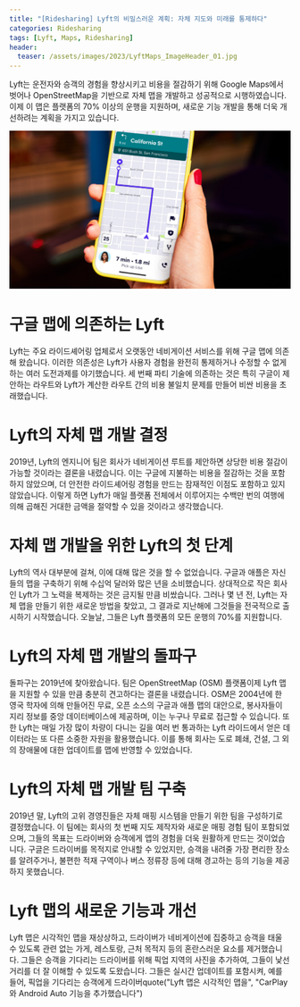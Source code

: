 ```yaml
---
title: "[Ridesharing] Lyft의 비밀스러운 계획: 자체 지도와 미래를 통제하다"
categories: Ridesharing
tags: [Lyft, Maps, Ridesharing]
header:
  teaser: /assets/images/2023/LyftMaps_ImageHeader_01.jpg
---
```


Lyft는 운전자와 승객의 경험을 향상시키고 비용을 절감하기 위해 Google Maps에서 벗어나 OpenStreetMap을 기반으로 자체 맵을 개발하고 성공적으로 시행하였습니다. 이제 이 맵은 플랫폼의 70% 이상의 운행을 지원하며, 새로운 기능 개발을 통해 더욱 개선하려는 계획을 가지고 있습니다.

![](/assets/images/2023/LyftMaps_ImageHeader_01.jpg)

# 구글 맵에 의존하는 Lyft

Lyft는 주요 라이드셰어링 업체로서 오랫동안 네비게이션 서비스를 위해 구글 맵에 의존해 왔습니다. 이러한 의존성은 Lyft가 사용자 경험을 완전히 통제하거나 수정할 수 없게 하는 여러 도전과제를 야기했습니다. 세 번째 파티 기술에 의존하는 것은 특히 구글이 제안하는 라우트와 Lyft가 계산한 라우트 간의 비용 불일치 문제를 만들어 비싼 비용을 초래했습니다.

# Lyft의 자체 맵 개발 결정

2019년, Lyft의 엔지니어 팀은 회사가 네비게이션 루트를 제안하면 상당한 비용 절감이 가능할 것이라는 결론을 내렸습니다. 이는 구글에 지불하는 비용을 절감하는 것을 포함하지 않았으며, 더 안전한 라이드셰어링 경험을 만드는 잠재적인 이점도 포함하고 있지 않았습니다. 이렇게 하면 Lyft가 매일 플랫폼 전체에서 이루어지는 수백만 번의 여행에 의해 곱해진 거대한 금액을 절약할 수 있을 것이라고 생각했습니다.

# 자체 맵 개발을 위한 Lyft의 첫 단계

Lyft의 역사 대부분에 걸쳐, 이에 대해 많은 것을 할 수 없었습니다. 구글과 애플은 자신들의 맵을 구축하기 위해 수십억 달러와 많은 년을 소비했습니다. 상대적으로 작은 회사인 Lyft가 그 노력을 복제하는 것은 금지될 만큼 비쌌습니다. 그러나 몇 년 전, Lyft는 자체 맵을 만들기 위한 새로운 방법을 찾았고, 그 결과로 지난해에 그것들을 전국적으로 출시하기 시작했습니다. 오늘날, 그들은 Lyft 플랫폼의 모든 운행의 70%를 지원합니다.

# Lyft의 자체 맵 개발의 돌파구

돌파구는 2019년에 찾아왔습니다. 팀은 OpenStreetMap (OSM) 플랫폼이제 Lyft 맵을 지원할 수 있을 만큼 충분히 견고하다는 결론을 내렸습니다. OSM은 2004년에 한 영국 학자에 의해 만들어진 무료, 오픈 소스의 구글과 애플 맵의 대안으로, 봉사자들이 지리 정보를 중앙 데이터베이스에 제공하며, 이는 누구나 무료로 접근할 수 있습니다. 또한 Lyft는 매일 가장 많이 차량이 다니는 길을 여러 번 통과하는 Lyft 라이드에서 얻은 데이터라는 또 다른 소중한 자원을 활용했습니다. 이를 통해 회사는 도로 폐쇄, 건설, 그 외의 장애물에 대한 업데이트를 맵에 반영할 수 있었습니다.

# Lyft의 자체 맵 개발 팀 구축

2019년 말, Lyft의 고위 경영진들은 자체 매핑 시스템을 만들기 위한 팀을 구성하기로 결정했습니다. 이 팀에는 회사의 첫 번째 지도 제작자와 새로운 매핑 경험 팀이 포함되었으며, 그들의 목표는 드라이버와 승객에게 앱의 경험을 더욱 원활하게 만드는 것이었습니다. 구글은 드라이버를 목적지로 안내할 수 있었지만, 승객을 내려줄 가장 편리한 장소를 알려주거나, 불편한 적재 구역이나 버스 정류장 등에 대해 경고하는 등의 기능을 제공하지 못했습니다.

# Lyft 맵의 새로운 기능과 개선

Lyft 맵은 시각적인 맵을 재상상하고, 드라이버가 네비게이션에 집중하고 승객을 태울 수 있도록 관련 없는 가게, 레스토랑, 근처 목적지 등의 혼란스러운 요소를 제거했습니다. 그들은 승객을 기다리는 드라이버를 위해 픽업 지역의 사진을 추가하여, 그들이 낯선 거리를 더 잘 이해할 수 있도록 도왔습니다. 그들은 실시간 업데이트를 포함시켜, 예를 들어, 픽업을 기다리는 승객에게 드라이버quote("Lyft 맵은 시각적인 맵을", "CarPlay와 Android Auto 기능을 추가했습니다")